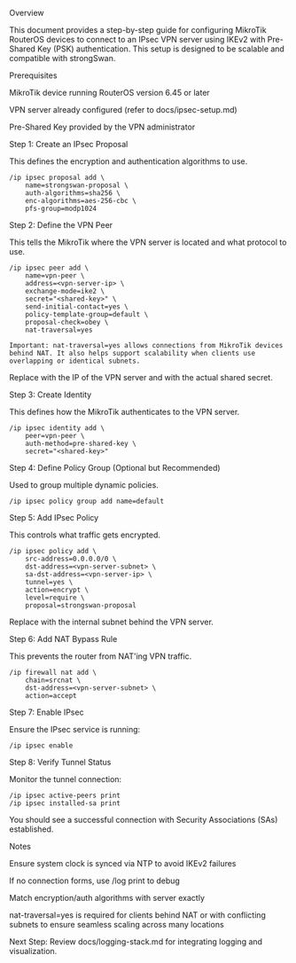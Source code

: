 Overview

This document provides a step-by-step guide for configuring MikroTik RouterOS devices to connect to an IPsec VPN server using IKEv2 with Pre-Shared Key (PSK) authentication. This setup is designed to be scalable and compatible with strongSwan.

Prerequisites

MikroTik device running RouterOS version 6.45 or later

VPN server already configured (refer to docs/ipsec-setup.md)

Pre-Shared Key provided by the VPN administrator

  Step 1: Create an IPsec Proposal

This defines the encryption and authentication algorithms to use.

    /ip ipsec proposal add \
        name=strongswan-proposal \
        auth-algorithms=sha256 \
        enc-algorithms=aes-256-cbc \
        pfs-group=modp1024

  Step 2: Define the VPN Peer

This tells the MikroTik where the VPN server is located and what protocol to use.

    /ip ipsec peer add \
        name=vpn-peer \
        address=<vpn-server-ip> \
        exchange-mode=ike2 \
        secret="<shared-key>" \
        send-initial-contact=yes \
        policy-template-group=default \
        proposal-check=obey \
        nat-traversal=yes
    
    Important: nat-traversal=yes allows connections from MikroTik devices behind NAT. It also helps support scalability when clients use overlapping or identical subnets.

Replace <vpn-server-ip> with the IP of the VPN server and <shared-key> with the actual shared secret.

  Step 3: Create Identity

This defines how the MikroTik authenticates to the VPN server.

    /ip ipsec identity add \
        peer=vpn-peer \
        auth-method=pre-shared-key \
        secret="<shared-key>"

  Step 4: Define Policy Group (Optional but Recommended)

Used to group multiple dynamic policies.

    /ip ipsec policy group add name=default

  Step 5: Add IPsec Policy

This controls what traffic gets encrypted.

    /ip ipsec policy add \
        src-address=0.0.0.0/0 \
        dst-address=<vpn-server-subnet> \
        sa-dst-address=<vpn-server-ip> \
        tunnel=yes \
        action=encrypt \
        level=require \
        proposal=strongswan-proposal

Replace <vpn-server-subnet> with the internal subnet behind the VPN server.

  Step 6: Add NAT Bypass Rule

This prevents the router from NAT'ing VPN traffic.
  
    /ip firewall nat add \
        chain=srcnat \
        dst-address=<vpn-server-subnet> \
        action=accept

  Step 7: Enable IPsec

Ensure the IPsec service is running:

    /ip ipsec enable

  Step 8: Verify Tunnel Status

Monitor the tunnel connection:
    
    /ip ipsec active-peers print
    /ip ipsec installed-sa print

You should see a successful connection with Security Associations (SAs) established.

  Notes

Ensure system clock is synced via NTP to avoid IKEv2 failures

If no connection forms, use /log print to debug

Match encryption/auth algorithms with server exactly

nat-traversal=yes is required for clients behind NAT or with conflicting subnets to ensure seamless scaling across many locations

Next Step: Review docs/logging-stack.md for integrating logging and visualization.


